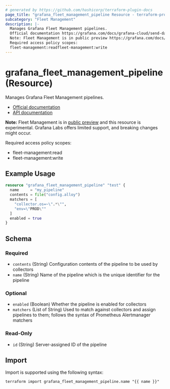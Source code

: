 ```yaml
---
# generated by https://github.com/hashicorp/terraform-plugin-docs
page_title: "grafana_fleet_management_pipeline Resource - terraform-provider-grafana"
subcategory: "Fleet Management"
description: |-
  Manages Grafana Fleet Management pipelines.
  Official documentation https://grafana.com/docs/grafana-cloud/send-data/fleet-management/API documentation https://grafana.com/docs/grafana-cloud/send-data/fleet-management/api-reference/pipeline-api/
  Note: Fleet Management is in public preview https://grafana.com/docs/release-life-cycle/#public-preview and this resource is experimental. Grafana Labs offers limited support, and breaking changes might occur.
  Required access policy scopes:
  fleet-management:readfleet-management:write
---
```


# grafana_fleet_management_pipeline (Resource)

Manages Grafana Fleet Management pipelines.

* [Official documentation](https://grafana.com/docs/grafana-cloud/send-data/fleet-management/)
* [API documentation](https://grafana.com/docs/grafana-cloud/send-data/fleet-management/api-reference/pipeline-api/)

**Note:** Fleet Management is in [public preview](https://grafana.com/docs/release-life-cycle/#public-preview) and this resource is experimental. Grafana Labs offers limited support, and breaking changes might occur.

Required access policy scopes:

* fleet-management:read
* fleet-management:write

## Example Usage

```terraform
resource "grafana_fleet_management_pipeline" "test" {
  name     = "my_pipeline"
  contents = file("config.alloy")
  matchers = [
    "collector.os=~\".*\"",
    "env=\"PROD\""
  ]
  enabled = true
}
```

<!-- schema generated by tfplugindocs -->
## Schema

### Required

- `contents` (String) Configuration contents of the pipeline to be used by collectors
- `name` (String) Name of the pipeline which is the unique identifier for the pipeline

### Optional

- `enabled` (Boolean) Whether the pipeline is enabled for collectors
- `matchers` (List of String) Used to match against collectors and assign pipelines to them; follows the syntax of Prometheus Alertmanager matchers

### Read-Only

- `id` (String) Server-assigned ID of the pipeline

## Import

Import is supported using the following syntax:

```shell
terraform import grafana_fleet_management_pipeline.name "{{ name }}"
```
